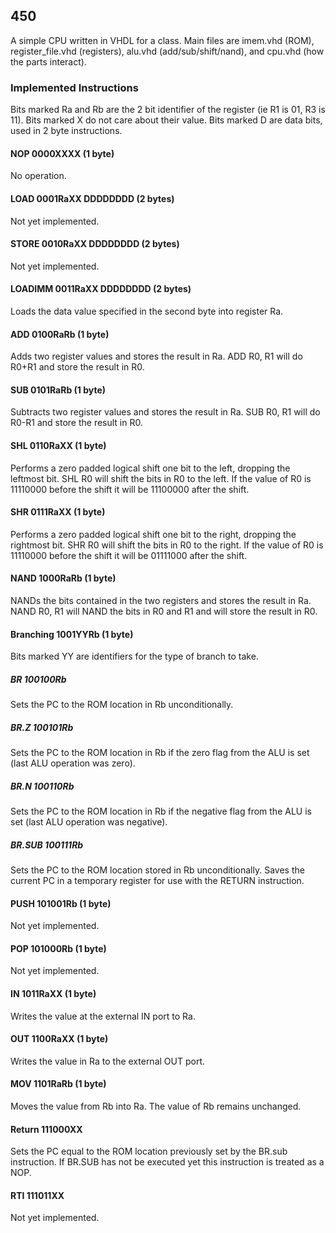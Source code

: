 ## 450
A simple CPU written in VHDL for a class. Main files are imem.vhd (ROM), register_file.vhd (registers), alu.vhd (add/sub/shift/nand), and cpu.vhd (how the parts interact).
### Implemented Instructions
Bits marked Ra and Rb are the 2 bit identifier of the register (ie R1 is 01, R3 is 11). Bits marked X do not care about their value. Bits marked D are data bits, used in 2 byte instructions.
#### NOP 0000XXXX (1 byte)
No operation.
#### LOAD 0001RaXX DDDDDDDD (2 bytes)
Not yet implemented.
#### STORE 0010RaXX DDDDDDDD (2 bytes)
Not yet implemented.
#### LOADIMM 0011RaXX DDDDDDDD (2 bytes)
Loads the data value specified in the second byte into register Ra.
#### ADD 0100RaRb (1 byte)
Adds two register values and stores the result in Ra.
ADD R0, R1 will do R0+R1 and store the result in R0.
#### SUB 0101RaRb (1 byte)
Subtracts two register values and stores the result in Ra.
SUB R0, R1 will do R0-R1 and store the result in R0.
#### SHL 0110RaXX (1 byte)
Performs a zero padded logical shift one bit to the left, dropping the leftmost bit.
SHL R0 will shift the bits in R0 to the left. If the value of R0 is 11110000 before the shift it will be 11100000 after the shift.
#### SHR 0111RaXX (1 byte)
Performs a zero padded logical shift one bit to the right, dropping the rightmost bit.
SHR R0 will shift the bits in R0 to the right. If the value of R0 is 11110000 before the shift it will be 01111000 after the shift.
#### NAND 1000RaRb (1 byte)
NANDs the bits contained in the two registers and stores the result in Ra.
NAND R0, R1 will NAND the bits in R0 and R1 and will store the result in R0.
#### Branching 1001YYRb (1 byte)
Bits marked YY are identifiers for the type of branch to take.
##### BR 100100Rb
Sets the PC to the ROM location in Rb unconditionally.
##### BR.Z 100101Rb
Sets the PC to the ROM location in Rb if the zero flag from the ALU is set (last ALU operation was zero).
##### BR.N 100110Rb
Sets the PC to the ROM location in Rb if the negative flag from the ALU is set (last ALU operation was negative).
##### BR.SUB 100111Rb
Sets the PC to the ROM location stored in Rb unconditionally. Saves the current PC in a temporary register for use with the RETURN instruction.
#### PUSH 101001Rb (1 byte)
Not yet implemented.
#### POP 101000Rb (1 byte)
Not yet implemented.
#### IN 1011RaXX (1 byte)
Writes the value at the external IN port to Ra.
#### OUT 1100RaXX (1 byte)
Writes the value in Ra to the external OUT port.
#### MOV 1101RaRb (1 byte)
Moves the value from Rb into Ra. The value of Rb remains unchanged.
#### Return 111000XX
Sets the PC equal to the ROM location previously set by the BR.sub instruction. If BR.SUB has not be executed yet this instruction is treated as a NOP.
#### RTI 111011XX
Not yet implemented.

